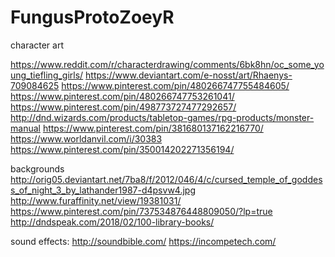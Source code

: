 # FungusProtoZoeyR

character art

https://www.reddit.com/r/characterdrawing/comments/6bk8hn/oc_some_young_tiefling_girls/
https://www.deviantart.com/e-nosst/art/Rhaenys-709084625
https://www.pinterest.com/pin/480266747755484605/
https://www.pinterest.com/pin/480266747753261041/
https://www.pinterest.com/pin/498773727477292657/
http://dnd.wizards.com/products/tabletop-games/rpg-products/monster-manual
https://www.pinterest.com/pin/381680137162216770/
https://www.worldanvil.com/i/30383
https://www.pinterest.com/pin/350014202271356194/

backgrounds
http://orig05.deviantart.net/7ba8/f/2012/046/4/c/cursed_temple_of_goddess_of_night_3_by_lathander1987-d4psvw4.jpg
http://www.furaffinity.net/view/19381031/
https://www.pinterest.com/pin/737534876448809050/?lp=true
http://dndspeak.com/2018/02/100-library-books/

sound effects:
http://soundbible.com/
https://incompetech.com/